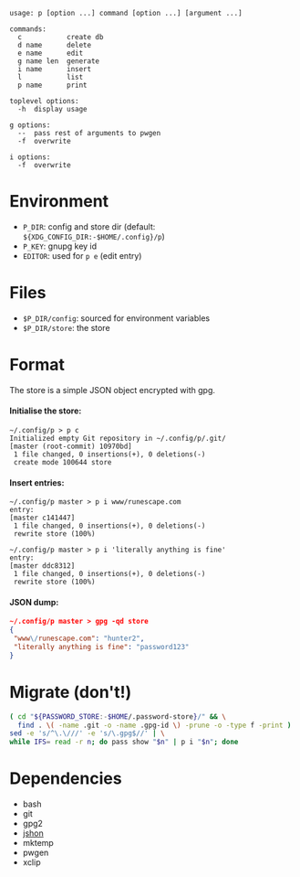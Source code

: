 ```
usage: p [option ...] command [option ...] [argument ...]

commands:
  c           create db
  d name      delete
  e name      edit
  g name len  generate
  i name      insert
  l           list
  p name      print

toplevel options:
  -h  display usage

g options:
  --  pass rest of arguments to pwgen
  -f  overwrite

i options:
  -f  overwrite
```

# Environment
* `P_DIR`: config and store dir (default: `${XDG_CONFIG_DIR:-$HOME/.config}/p`)
* `P_KEY`: gnupg key id
* `EDITOR`: used for `p e` (edit entry)

# Files
* `$P_DIR/config`: sourced for environment variables
* `$P_DIR/store`: the store

# Format
The store is a simple JSON object encrypted with gpg.

#### Initialise the store:
```
~/.config/p > p c
Initialized empty Git repository in ~/.config/p/.git/
[master (root-commit) 10970bd]
 1 file changed, 0 insertions(+), 0 deletions(-)
 create mode 100644 store
 ```

#### Insert entries:
```
~/.config/p master > p i www/runescape.com
entry:
[master c141447]
 1 file changed, 0 insertions(+), 0 deletions(-)
 rewrite store (100%)

~/.config/p master > p i 'literally anything is fine'
entry:
[master ddc8312]
 1 file changed, 0 insertions(+), 0 deletions(-)
 rewrite store (100%)
```

#### JSON dump:
```json
~/.config/p master > gpg -qd store
{
 "www\/runescape.com": "hunter2",
 "literally anything is fine": "password123"
}
```

# Migrate (don't!)
```bash
( cd "${PASSWORD_STORE:-$HOME/.password-store}/" && \
  find . \( -name .git -o -name .gpg-id \) -prune -o -type f -print ) | \
sed -e 's/^\.\///' -e 's/\.gpg$//' | \
while IFS= read -r n; do pass show "$n" | p i "$n"; done
```

# Dependencies
* bash
* git
* gpg2
* [jshon](https://github.com/keenerd/jshon)
* mktemp
* pwgen
* xclip
